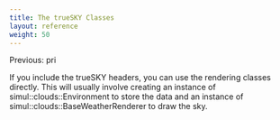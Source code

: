 ```yaml
---
title: The trueSKY Classes
layout: reference
weight: 50
---
```



Previous: pri

If you include the trueSKY headers, you can use the rendering classes directly.
This will usually involve creating an instance of simul::clouds::Environment to store the data and an instance of simul::clouds::BaseWeatherRenderer to draw the sky.


  